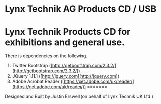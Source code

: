 Lynx Technik AG Products CD / USB
=======

Lynx Technik Products CD for exhibitions and general use.
=======

There is dependencies on the following.

1. Twitter Bootstrap ([http://getbootstrap.com/2.3.2/](http://getbootstrap.com/2.3.2/))
2. JQuery 1.11.1 ([http://jquery.com](http://jquery.com))
3. Adobe Acrobat Reader ([https://get.adobe.com/uk/reader/](https://get.adobe.com/uk/reader/))
=======

Designed and Built by Justin Erswell (on behalf of Lynx Technik UK Ltd.)
